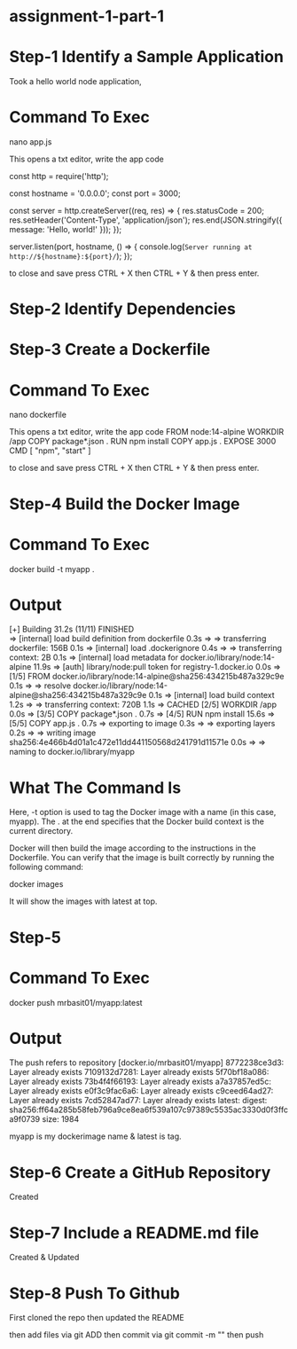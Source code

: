 # assignment-1-part-1

# Step-1 Identify a Sample Application

Took a hello world node application, 

# Command To Exec
nano app.js

This opens a txt editor, write the app code

const http = require('http');

const hostname = '0.0.0.0';
const port = 3000;

const server = http.createServer((req, res) => {
  res.statusCode = 200;
  res.setHeader('Content-Type', 'application/json');
  res.end(JSON.stringify({ message: 'Hello, world!' }));
});

server.listen(port, hostname, () => {
  console.log(`Server running at http://${hostname}:${port}/`);
});

to close and save press CTRL + X then CTRL + Y & then press enter.

# Step-2 Identify Dependencies

# Step-3 Create a Dockerfile

# Command To Exec
nano dockerfile

This opens a txt editor, write the app code
FROM node:14-alpine
WORKDIR /app
COPY package*.json .
RUN npm install
COPY app.js .
EXPOSE 3000
CMD [ "npm", "start" ]

to close and save press CTRL + X then CTRL + Y & then press enter.

# Step-4 Build the Docker Image

# Command To Exec
docker build -t myapp .

# Output
[+] Building 31.2s (11/11) FINISHED                                            
 => [internal] load build definition from dockerfile                      0.3s
 => => transferring dockerfile: 156B                                      0.1s
 => [internal] load .dockerignore                                         0.4s
 => => transferring context: 2B                                           0.1s
 => [internal] load metadata for docker.io/library/node:14-alpine        11.9s
 => [auth] library/node:pull token for registry-1.docker.io               0.0s
 => [1/5] FROM docker.io/library/node:14-alpine@sha256:434215b487a329c9e  0.1s
 => => resolve docker.io/library/node:14-alpine@sha256:434215b487a329c9e  0.1s
 => [internal] load build context                                         1.2s
 => => transferring context: 720B                                         1.1s
 => CACHED [2/5] WORKDIR /app                                             0.0s
 => [3/5] COPY package*.json .                                            0.7s
 => [4/5] RUN npm install                                                15.6s
 => [5/5] COPY app.js .                                                   0.7s
 => exporting to image                                                    0.3s 
 => => exporting layers                                                   0.2s 
 => => writing image sha256:4e466b4d01a1c472e11dd441150568d241791d11571e  0.0s 
 => => naming to docker.io/library/myapp
 
 # What The Command Is
 Here, -t option is used to tag the Docker image with a name (in this case, myapp). The . at the end specifies that the Docker build context is the current directory.

Docker will then build the image according to the instructions in the Dockerfile. You can verify that the image is built correctly by running the following command:

docker images 

It will show the images with latest at top.

# Step-5 

# Command To Exec
docker push mrbasit01/myapp:latest

# Output
The push refers to repository [docker.io/mrbasit01/myapp]
8772238ce3d3: Layer already exists 
7109132d7281: Layer already exists 
5f70bf18a086: Layer already exists 
73b4f4f66193: Layer already exists 
a7a37857ed5c: Layer already exists 
e0f3c9fac6a6: Layer already exists 
c9ceed64ad27: Layer already exists 
7cd52847ad77: Layer already exists 
latest: digest: sha256:ff64a285b58feb796a9ce8ea6f539a107c97389c5535ac3330d0f3ffca9f0739 size: 1984


myapp is my dockerimage name & latest is tag.

# Step-6 Create a GitHub Repository

Created

# Step-7 Include a README.md file

Created & Updated

# Step-8 Push To Github

First cloned the repo then updated the README

then add files via git ADD
then commit via git commit -m ""
then push


